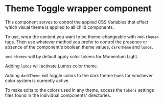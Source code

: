 # Theme Toggle wrapper component

This component serves to control the applied CSS Variables that effect which visual theme is applied to all child components. 

To use, wrap the content you want to be theme-changeable with `<md-theme>` tags. Then use whatever method you prefer to control the presence or absence of the component's boolean theme values, `darkTheme` and `lumos`.

`<md-theme>` will by default apply color tokens for Momentum Light. 

Adding `lumos` will activate Lumos color theme.

Adding `darkTheme` will toggle colors to the dark theme hues for whichever color system is currently active.

To make edits to the colors used in any theme, access the `tokens` settings files found in the individual components' directories.
